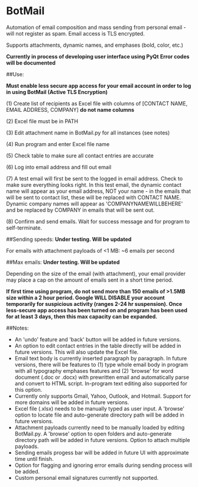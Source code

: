 # BotMail
Automation of email composition and mass sending from personal email - will not register as spam. Email access is TLS encrypted.

Supports attachments, dynamic names, and emphases (bold, color, etc.)

**Currently in process of developing user interface using PyQt** 
**Error codes will be documented**

##Use:

**Must enable less secure app access for your email account in order to log in using BotMail (Active TLS Encryption)**

(1) Create list of recipients as Excel file with columns of [CONTACT NAME, EMAIL ADDRESS, COMPANY] **do not name columns**

(2) Excel file must be in PATH

(3) Edit attachment name in BotMail.py for all instances (see notes)

(4) Run program and enter Excel file name

(5) Check table to make sure all contact entries are accurate

(6) Log into email address and fill out email

(7) A test email will first be sent to the logged in email address. Check to make sure everything looks right. In this test email, the dynamic contact name will appear as your email address, NOT your name - in the emails that will be sent to contact list, these will be replaced with CONTACT NAME. Dynamic company names will appear as 'COMPANYNAMEWILLBEHERE' and be replaced by COMPANY in emails that will be sent out.

(8) Confirm and send emails. Wait for success message and for program to self-terminate.




##Sending speeds: **Under testing. Will be updated**

For emails with attachment payloads of <1 MB: ~6 emails per second


##Max emails: **Under testing. Will be updated**

Depending on the size of the email (with attachment), your email provider may place a cap on the amount of emails sent in a short time period. 

**If first time using program, do not send more than 150 emails of >1.5MB size within a 2 hour period. Google WILL DISABLE your account temporarily for suspicious activity (ranges 2-24 hr suspension). Once less-secure app access has been turned on and program has been used for at least 3 days, then this max capacity can be expanded.**

##Notes:
- An 'undo' feature and 'back' button will be added in future versions. 
- An option to edit contact entries in the table directly will be added in future versions. This will also update the Excel file.
- Email text body is currently inserted paragraph by paragraph. In future versions, there will be features to (1) type whole email body in program with all typography emphases features and (2) 'browse' for word document (.doc or .docx) with prewritten email and automatically parse and convert to HTML script. In-program text editing also supported for this option.
- Currently only supports Gmail, Yahoo, Outlook, and Hotmail. Support for more domains will be added in future versions.
- Excel file (.xlsx) needs to be manually typed as user input. A 'browse' option to locate file and auto-generate directory path will be added in future versions.
- Attachment payloads currently need to be manually loaded by editing BotMail.py. A 'browse' option to open folders and auto-generate directory path will be added in future versions. Option to attach multiple payloads.
- Sending emails progess bar will be added in future UI with approximate time until finish. 
- Option for flagging and ignoring error emails during sending process will be added.
- Custom personal email signatures currently not supported.
